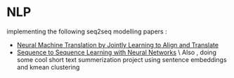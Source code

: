 # NLP
implementing the following seq2seq modelling papers :
- [Neural Machine Translation by Jointly Learning to Align and Translate](https://arxiv.org/abs/1409.0473)
- [Sequence to Sequence Learning with Neural Networks](https://arxiv.org/abs/1409.3215)  \\
Also , doing some cool short text summerization project using sentence embeddings and kmean clustering 
